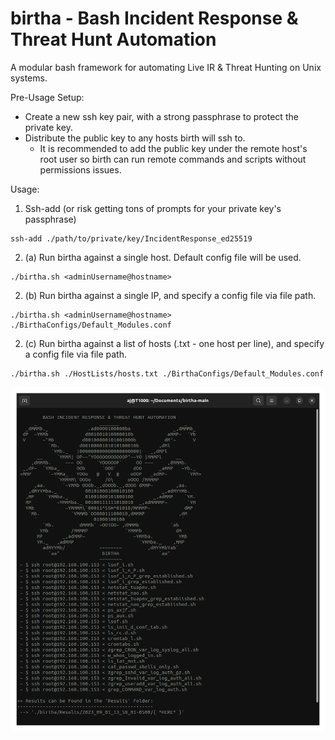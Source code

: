 # birtha - Bash Incident Response & Threat Hunt Automation
A modular bash framework for automating Live IR & Threat Hunting on Unix systems. 


Pre-Usage Setup: 

* Create a new ssh key pair, with a strong passphrase to protect the private key.
* Distribute the public key to any hosts birth will ssh to. 
  * It is recommended to add the public key under the remote host's root user so birth can run remote commands and scripts without permissions issues.  


Usage: 

1. Ssh-add (or risk getting tons of prompts for your private key's passphrase)
```
ssh-add ./path/to/private/key/IncidentResponse_ed25519
```

2. (a) Run birtha against a single host. Default config file will be used. 
```
./birtha.sh <adminUsername@hostname>
```

2. (b) Run birtha against a single IP, and specify a config file via file path. 
```
./birtha.sh <adminUsername@hostname> ./BirthaConfigs/Default_Modules.conf
```        
 
2. (c) Run birtha against a list of hosts (.txt - one host per line), and specify a config file via file path. 
```
./birtha.sh ./HostLists/hosts.txt ./BirthaConfigs/Default_Modules.conf
```        
 
![alt text](https://github.com/ArronJablonowski/birtha/blob/main/img/birtha.png?raw=true)
